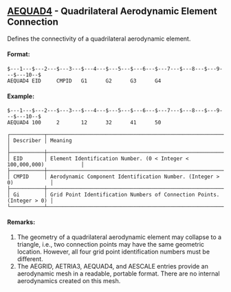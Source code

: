 ## [AEQUAD4](https://help.hexagonmi.com/bundle/MSC_Nastran_2022.4/page/Nastran_Combined_Book/qrg/bulkab/TOC.AEQUAD4.xhtml) - Quadrilateral Aerodynamic Element Connection

Defines the connectivity of a quadrilateral aerodynamic element.

#### Format:

```nastran
$---1---$---2---$---3---$---4---$---5---$---6---$---7---$---8---$---9---$---10--$
AEQUAD4 EID     CMPID   G1      G2      G3      G4                              
```

#### Example:

```nastran
$---1---$---2---$---3---$---4---$---5---$---6---$---7---$---8---$---9---$---10--$
AEQUAD4 100     2       12      32      41      50                              
```

```text
┌───────────┬───────────────────────────────────────────────────────────────────────┐
│ Describer │ Meaning                                                               │
├───────────┼───────────────────────────────────────────────────────────────────────┤
│ EID       │ Element Identification Number. (0 < Integer < 100,000,000)            │
├───────────┼───────────────────────────────────────────────────────────────────────┤
│ CMPID     │ Aerodynamic Component Identification Number. (Integer > 0)            │
├───────────┼───────────────────────────────────────────────────────────────────────┤
│ Gi        │ Grid Point Identification Numbers of Connection Points. (Integer > 0) │
└───────────┴───────────────────────────────────────────────────────────────────────┘
```

#### Remarks:

1. The geometry of a quadrilateral aerodynamic element may collapse to a triangle, i.e., two connection points may have the same geometric location. However, all four grid point identification numbers must be different.
2. The AEGRID, AETRIA3, AEQUAD4, and AESCALE entries provide an aerodynamic mesh in a readable, portable format. There are no internal aerodynamics created on this mesh.
